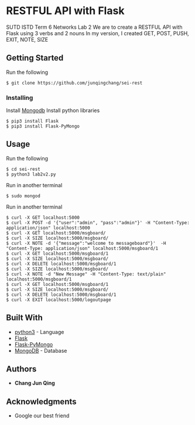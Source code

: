 # RESTFUL API with Flask

SUTD ISTD Term 6 Networks Lab 2
We are to create a RESTFUL API with Flask using 3 verbs and 2 nouns
In my version, I created GET, POST, PUSH, EXIT, NOTE, SIZE

## Getting Started

Run the following
```
$ git clone https://github.com/junqingchang/sei-rest
```

### Installing

Install [Mongodb](https://docs.mongodb.com/manual/tutorial/install-mongodb-on-os-x/)
Install python libraries
```
$ pip3 install Flask
$ pip3 install Flask-PyMongo
```

## Usage

Run the following
```
$ cd sei-rest
$ python3 lab2v2.py
```
Run in another terminal
```
$ sudo mongod
```
Run in another terminal
```
$ curl -X GET localhost:5000
$ curl -X POST -d '{"user":"admin", "pass":"admin"}' -H "Content-Type: application/json" localhost:5000
$ curl -X GET localhost:5000/msgboard/
$ curl -X SIZE localhost:5000/msgboard/
$ curl -X NOTE -d '{"message":"welcome to messageboard"}'  -H "Content-Type: application/json" localhost:5000/msgboard/1
$ curl -X GET localhost:5000/msgboard/1
$ curl -X SIZE localhost:5000/msgboard/
$ curl -X DELETE localhost:5000/msgboard/1
$ curl -X SIZE localhost:5000/msgboard/
$ curl -X NOTE -d "New Message" -H "Content-Type: text/plain" localhost:5000/msgboard/1
$ curl -X GET localhost:5000/msgboard/1
$ curl -X SIZE localhost:5000/msgboard/
$ curl -X DELETE localhost:5000/msgboard/1
$ curl -X EXIT localhost:5000/logoutpage
```

## Built With

* [python3](https://www.python.org/) - Language
* [Flask](http://flask.pocoo.org/)
* [Flask-PyMongo](https://flask-pymongo.readthedocs.io/en/latest/)
* [MongoDB](https://www.mongodb.com/) - Database

## Authors

* **Chang Jun Qing**

## Acknowledgments

* Google our best friend
